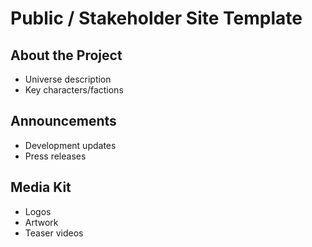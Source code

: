 # Public / Stakeholder Site Template
## About the Project
- Universe description
- Key characters/factions

## Announcements
- Development updates
- Press releases

## Media Kit
- Logos
- Artwork
- Teaser videos
